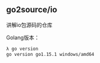 ## go2source/io

讲解io包源码的仓库

Golang版本：

```bash
λ go version
go version go1.15.1 windows/amd64
```


